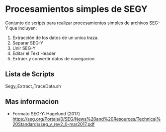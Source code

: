 # Procesamientos simples de SEGY

Conjunto de scripts para realizar procesamientos simples de archivos SEG-Y que incluyen:

1. Extracción de los datos de un unica traza.
2. Separar SEG-Y
3. Unir SEG-Y
4. Editar el Text Header
5. Extraer y convertir datos de navegacion.

## Lista de Scripts

Segy_Extract_TraceData.sh


## Mas informacion
* Formato SEG-Y: Hagelund (2017) https://seg.org/Portals/0/SEG/News%20and%20Resources/Technical%20Standards/seg_y_rev2_0-mar2017.pdf

